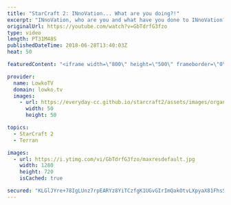 ```yaml
---
title: "StarCraft 2: INnoVation... What are you doing?!"
excerpt: "INnoVation, who are you and what have you done to INnoVation? Subscribe for more videos: http://lowko.tv/youtube Solar vs INnoVation: https://goo.gl/gVzpyJ  A very cheeky best-of-5 series of top-level StarCraft 2 between Rogue (the current world champion) and INnoVation. While game 1 is a standard match,"
originalUrl: https://youtube.com/watch?v=GbTdrfG3fzo
type: video
length: PT31M48S
publishedDateTime: 2018-06-28T13:40:03Z
heat: 50

featuredContent: "<iframe width=\"800\" height=\"500\" frameborder=\"0\" src=\"https://www.youtube.com/embed/GbTdrfG3fzo\" allow=\"accelerometer; autoplay; encrypted-media; gyroscope; picture-in-picture\" allowfullscreen></iframe>"

provider:
  name: LowkoTV
  domain: lowko.tv
  images:
    - url: https://everyday-cc.github.io/starcraft2/assets/images/organizations/lowko.tv-50x50.jpg
      width: 50
      height: 50

topics:
  - StarCraft 2
  - Terran

images:
  - url: https://i.ytimg.com/vi/GbTdrfG3fzo/maxresdefault.jpg
    width: 1280
    height: 720
    isCached: true

secured: "KLGlJYre+78IgLUnz7rpEARYz8YiTCzfgK1UGvGIrImQakOtvLXpyaX81FhsSyW+GEZBsTB07IxetXLKtMW4SbS4Hfd9K0qsYRm1uq2tysgMliaNoiUc99pGGJWg3CfUlJoXB/hcOyREWjED4+/P2wongSVifaRmlLntDV0qnjQRrqHl40bOsppVedIux51/wO4HI84VJ3VQItDOT+HJg4LI4Bj6jKSf+FR5fTHb6NCJFIsm0Kg15fsnioQXi0VCPaxcdhWmhuWLkVN0/NvTyenlNkzfnId3uag7rkcL9EFx4u1XxrNt3rJW21clMS1ESvjwOUkAGSlJPcgiyvgFWpqAx1LO9Sc+RR3jJxsQ8jZehFOJ50tvblN37yX937ou/pShEzZNV8Y0F+ozKTv4Mu1ooYIis1GgyGb+7KW5UhU=;NSMGn9VxWTVDTPLlSFv5Og=="
---
```


